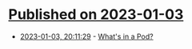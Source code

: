 # [Published on 2023-01-03](index.md)

* [2023-01-03, 20:11:29](https://lobste.rs/s/lkb4es/what_s_pod) - [What's in a Pod?](https://solidlabresearch.github.io/WhatsInAPod/)
